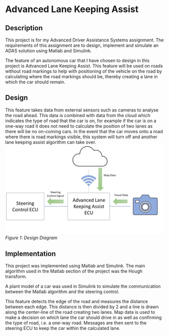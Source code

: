 # Advanced Lane Keeping Assist

## Description
This project is for my Advanced Driver Assistance Systems assignment. The requirements of this assignment are to design, implement and simulate an ADAS solution using Matlab and Simulink.

The feature of an autonomous car that I have chosen to design in this project is Advanced Lane Keeping Assist. This feature will be used on roads without road markings to help with positioning of the vehicle on the road by calculating where the road markings should be, thereby creating a lane in which the car should remain. 

## Design
This feature takes data from external sensors such as cameras to analyse the road ahead. This data is combined with data from the cloud which indicates the type of road that the car is on, for example if the car is on a one-way road it does not need to calculate the position of two lanes as there will be no on-coming cars. In the event that the car moves onto a road where there is road markings visible, this system will turn off and another lane keeping assist algorithm can take over.
<img src= "images/Design-Diagram.JPG"/>
*Figure 1: Design Diagram*

## Implementation
This project was implemented using Matlab and Simulink. The main algorithm used in the Matlab section of the project was the Hough transform.

A plant model of a car was used in Simulink to simulate the communication between the Matlab algorithm and the steering control.

This feature detects the edge of the road and measures the distance between each edge. This distance is then divided by 2 and a line is drawn along the center-line of the road creating two lanes. Map data is used to make a decision on which lane the car should drive in as well as confirming the type of road, i.e. a one-way road. Messages are then sent to the steering ECU to keep the car within the calculated lane.

